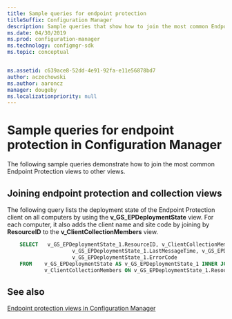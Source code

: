 ```yaml
---
title: Sample queries for endpoint protection
titleSuffix: Configuration Manager
description: Sample queries that show how to join the most common Endpoint Protection views to other views.
ms.date: 04/30/2019
ms.prod: configuration-manager
ms.technology: configmgr-sdk
ms.topic: conceptual


ms.assetid: c639ace8-52dd-4e91-92fa-e11e56878bd7
author: aczechowski
ms.author: aaroncz
manager: dougeby
ms.localizationpriority: null
---
```


# Sample queries for endpoint protection in Configuration Manager

The following sample queries demonstrate how to join the most common Endpoint Protection views to other views.

## Joining endpoint protection and collection views

The following query lists the deployment state of the Endpoint Protection client on all computers by using the **v_GS_EPDeploymentState** view. For each computer, it also adds the client name and site code by joining by **ResourceID** to the **v_ClientCollectionMembers** view.

```sql
    SELECT   v_GS_EPDeploymentState_1.ResourceID, v_ClientCollectionMembers.Name, v_ClientCollectionMembers.SiteCode, 
                     v_GS_EPDeploymentState_1.LastMessageTime, v_GS_EPDeploymentState_1.DeploymentState, v_GS_EPDeploymentState_1.Error, 
                     v_GS_EPDeploymentState_1.ErrorCode
    FROM    v_GS_EPDeploymentState AS v_GS_EPDeploymentState_1 INNER JOIN
            v_ClientCollectionMembers ON v_GS_EPDeploymentState_1.ResourceID = v_ClientCollectionMembers.ResourceID
```

## See also

[Endpoint protection views in Configuration Manager](endpoint-protection-views-configuration-manager.md)
